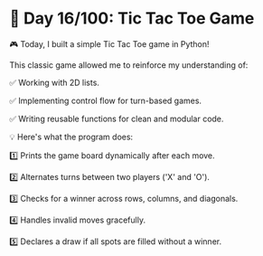 # 🚀 Day 16/100: Tic Tac Toe Game

🎮 Today, I built a simple Tic Tac Toe game in Python! 

This classic game allowed me to reinforce my understanding of:

✅ Working with 2D lists.

✅ Implementing control flow for turn-based games.

✅ Writing reusable functions for clean and modular code.

💡 Here's what the program does:

1️⃣ Prints the game board dynamically after each move.

2️⃣ Alternates turns between two players ('X' and 'O').

3️⃣ Checks for a winner across rows, columns, and diagonals.

4️⃣ Handles invalid moves gracefully.

5️⃣ Declares a draw if all spots are filled without a winner.
